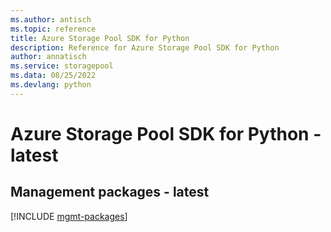 ```yaml
---
ms.author: antisch
ms.topic: reference
title: Azure Storage Pool SDK for Python
description: Reference for Azure Storage Pool SDK for Python
author: annatisch
ms.service: storagepool
ms.data: 08/25/2022
ms.devlang: python
---
```

# Azure Storage Pool SDK for Python - latest

## Management packages - latest
[!INCLUDE [mgmt-packages](storage-pool-mgmt-index.md)]